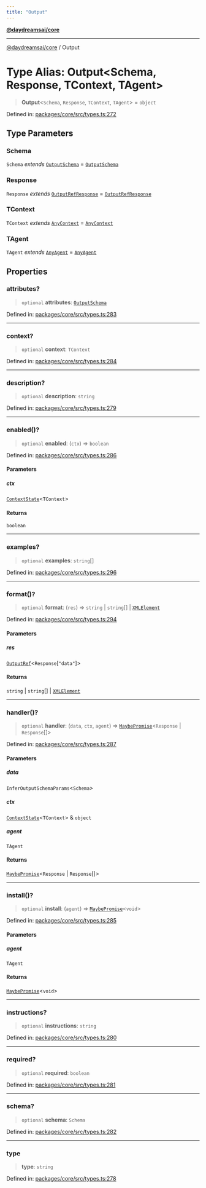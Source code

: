```yaml
---
title: "Output"
---
```


[**@daydreamsai/core**](./api-reference.md)

***

[@daydreamsai/core](./api-reference.md) / Output

# Type Alias: Output\<Schema, Response, TContext, TAgent\>

> **Output**\<`Schema`, `Response`, `TContext`, `TAgent`\> = `object`

Defined in: [packages/core/src/types.ts:272](https://github.com/dojoengine/daydreams/blob/95678f46ea3908883ec80d853a28c9f23ca4f5c2/packages/core/src/types.ts#L272)

## Type Parameters

### Schema

`Schema` *extends* [`OutputSchema`](./OutputSchema.md) = [`OutputSchema`](./OutputSchema.md)

### Response

`Response` *extends* [`OutputRefResponse`](./OutputRefResponse.md) = [`OutputRefResponse`](./OutputRefResponse.md)

### TContext

`TContext` *extends* [`AnyContext`](./AnyContext.md) = [`AnyContext`](./AnyContext.md)

### TAgent

`TAgent` *extends* [`AnyAgent`](./AnyAgent.md) = [`AnyAgent`](./AnyAgent.md)

## Properties

### attributes?

> `optional` **attributes**: [`OutputSchema`](./OutputSchema.md)

Defined in: [packages/core/src/types.ts:283](https://github.com/dojoengine/daydreams/blob/95678f46ea3908883ec80d853a28c9f23ca4f5c2/packages/core/src/types.ts#L283)

***

### context?

> `optional` **context**: `TContext`

Defined in: [packages/core/src/types.ts:284](https://github.com/dojoengine/daydreams/blob/95678f46ea3908883ec80d853a28c9f23ca4f5c2/packages/core/src/types.ts#L284)

***

### description?

> `optional` **description**: `string`

Defined in: [packages/core/src/types.ts:279](https://github.com/dojoengine/daydreams/blob/95678f46ea3908883ec80d853a28c9f23ca4f5c2/packages/core/src/types.ts#L279)

***

### enabled()?

> `optional` **enabled**: (`ctx`) => `boolean`

Defined in: [packages/core/src/types.ts:286](https://github.com/dojoengine/daydreams/blob/95678f46ea3908883ec80d853a28c9f23ca4f5c2/packages/core/src/types.ts#L286)

#### Parameters

##### ctx

[`ContextState`](./ContextState.md)\<`TContext`\>

#### Returns

`boolean`

***

### examples?

> `optional` **examples**: `string`[]

Defined in: [packages/core/src/types.ts:296](https://github.com/dojoengine/daydreams/blob/95678f46ea3908883ec80d853a28c9f23ca4f5c2/packages/core/src/types.ts#L296)

***

### format()?

> `optional` **format**: (`res`) => `string` \| `string`[] \| [`XMLElement`](./XMLElement.md)

Defined in: [packages/core/src/types.ts:294](https://github.com/dojoengine/daydreams/blob/95678f46ea3908883ec80d853a28c9f23ca4f5c2/packages/core/src/types.ts#L294)

#### Parameters

##### res

[`OutputRef`](./OutputRef.md)\<`Response`\[`"data"`\]\>

#### Returns

`string` \| `string`[] \| [`XMLElement`](./XMLElement.md)

***

### handler()?

> `optional` **handler**: (`data`, `ctx`, `agent`) => [`MaybePromise`](./MaybePromise.md)\<`Response` \| `Response`[]\>

Defined in: [packages/core/src/types.ts:287](https://github.com/dojoengine/daydreams/blob/95678f46ea3908883ec80d853a28c9f23ca4f5c2/packages/core/src/types.ts#L287)

#### Parameters

##### data

`InferOutputSchemaParams`\<`Schema`\>

##### ctx

[`ContextState`](./ContextState.md)\<`TContext`\> & `object`

##### agent

`TAgent`

#### Returns

[`MaybePromise`](./MaybePromise.md)\<`Response` \| `Response`[]\>

***

### install()?

> `optional` **install**: (`agent`) => [`MaybePromise`](./MaybePromise.md)\<`void`\>

Defined in: [packages/core/src/types.ts:285](https://github.com/dojoengine/daydreams/blob/95678f46ea3908883ec80d853a28c9f23ca4f5c2/packages/core/src/types.ts#L285)

#### Parameters

##### agent

`TAgent`

#### Returns

[`MaybePromise`](./MaybePromise.md)\<`void`\>

***

### instructions?

> `optional` **instructions**: `string`

Defined in: [packages/core/src/types.ts:280](https://github.com/dojoengine/daydreams/blob/95678f46ea3908883ec80d853a28c9f23ca4f5c2/packages/core/src/types.ts#L280)

***

### required?

> `optional` **required**: `boolean`

Defined in: [packages/core/src/types.ts:281](https://github.com/dojoengine/daydreams/blob/95678f46ea3908883ec80d853a28c9f23ca4f5c2/packages/core/src/types.ts#L281)

***

### schema?

> `optional` **schema**: `Schema`

Defined in: [packages/core/src/types.ts:282](https://github.com/dojoengine/daydreams/blob/95678f46ea3908883ec80d853a28c9f23ca4f5c2/packages/core/src/types.ts#L282)

***

### type

> **type**: `string`

Defined in: [packages/core/src/types.ts:278](https://github.com/dojoengine/daydreams/blob/95678f46ea3908883ec80d853a28c9f23ca4f5c2/packages/core/src/types.ts#L278)
